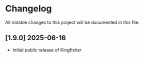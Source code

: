 # Changelog

All notable changes to this project will be documented in this file.

## [1.9.0] 2025-06-16
- Initial public release of Kingfisher
